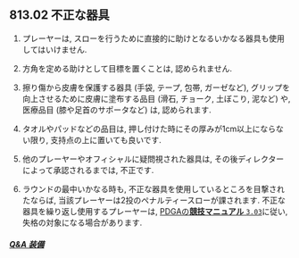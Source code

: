 ## 813.02 不正な器具

1. プレーヤーは,
スローを行うために直接的に助けとなるいかなる器具も使用してはいけません.

1. 方角を定める助けとして目標を置くことは,
認められません.

1. 擦り傷から皮膚を保護する器具
(手袋, テープ, 包帯, ガーゼなど),
グリップを向上させるために皮膚に塗布する品目
(滑石, チョーク, 土ぼこり, 泥など)
や,
医療品目
(膝や足首のサポータなど)
は,
認められます. 

1. タオルやパッドなどの品目は, 押し付けた時にその厚みが1cm以上にならない限り,
支持点の上に置いても良いです.

1. 他のプレーヤーやオフィシャルに疑問視された器具は,
その後ディレクターによって承認されるまでは,
不正です.

1. ラウンドの最中いかなる時も,
不正な器具を使用しているところを目撃されたならば,
当該プレーヤーは2投のペナルティースローが課されます.
不正な器具を繰り返し使用するプレーヤーは,
[PDGAの**競技マニュアル** `3.03`](http://www.jpdga.jp/dgcm.php)に従い,
失格の対象になる場合があります.

##### [Q&A 装備](qa-equ)
